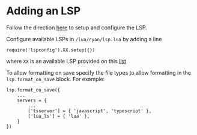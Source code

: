 # Adding an LSP
Follow the direction [here](https://github.com/VonHeikemen/lsp-zero.nvim) to
setup and configure the LSP.

Configure available LSPs in `/lua/ryan/lsp.lua` by adding a line
```
require('lspconfig').XX.setup({})
```




where `XX` is an available LSP provided on this [list](https://github.com/williamboman/mason-lspconfig.nvim#available-lsp-servers)

To allow formatting on save specify the file types to allow formatting in the
`lsp.format_on_save` block. For example:

```
lsp.format_on_save({
    ...
    servers = {
        ...
        ['tsserver'] = { 'javascript', 'typescript' },
        ['lua_ls'] = { 'lua' },
    }
})
```
